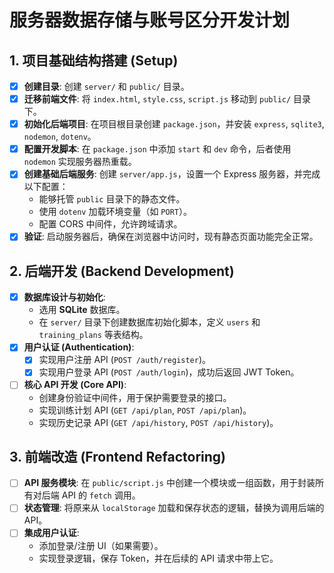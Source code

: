 # 服务器数据存储与账号区分开发计划

## 1. 项目基础结构搭建 (Setup)
- [x] **创建目录**: 创建 `server/` 和 `public/` 目录。
- [x] **迁移前端文件**: 将 `index.html`, `style.css`, `script.js` 移动到 `public/` 目录下。
- [x] **初始化后端项目**: 在项目根目录创建 `package.json`，并安装 `express`, `sqlite3`, `nodemon`, `dotenv`。
- [x] **配置开发脚本**: 在 `package.json` 中添加 `start` 和 `dev` 命令，后者使用 `nodemon` 实现服务器热重载。
- [x] **创建基础后端服务**: 创建 `server/app.js`，设置一个 Express 服务器，并完成以下配置：
  - 能够托管 `public` 目录下的静态文件。
  - 使用 `dotenv` 加载环境变量（如 `PORT`）。
  - 配置 CORS 中间件，允许跨域请求。
- [x] **验证**: 启动服务器后，确保在浏览器中访问时，现有静态页面功能完全正常。

## 2. 后端开发 (Backend Development)
- [x] **数据库设计与初始化**:
  - 选用 **SQLite** 数据库。
  - 在 `server/` 目录下创建数据库初始化脚本，定义 `users` 和 `training_plans` 等表结构。
- [x] **用户认证 (Authentication)**:
  - [x] 实现用户注册 API (`POST /auth/register`)。
  - [x] 实现用户登录 API (`POST /auth/login`)，成功后返回 JWT Token。
- [ ] **核心 API 开发 (Core API)**:
  - 创建身份验证中间件，用于保护需要登录的接口。
  - 实现训练计划 API (`GET /api/plan`, `POST /api/plan`)。
  - 实现历史记录 API (`GET /api/history`, `POST /api/history`)。

## 3. 前端改造 (Frontend Refactoring)
- [ ] **API 服务模块**: 在 `public/script.js` 中创建一个模块或一组函数，用于封装所有对后端 API 的 `fetch` 调用。
- [ ] **状态管理**: 将原来从 `localStorage` 加载和保存状态的逻辑，替换为调用后端的 API。
- [ ] **集成用户认证**:
  - 添加登录/注册 UI（如果需要）。
  - 实现登录逻辑，保存 Token，并在后续的 API 请求中带上它。
